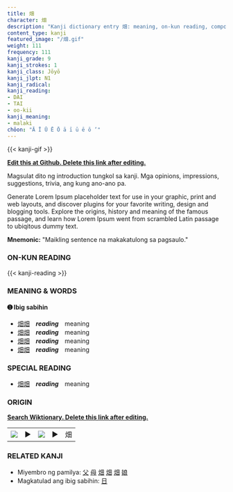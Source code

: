 ```yaml
---
title: 畑
character: 畑
description: "Kanji dictionary entry 畑: meaning, on-kun reading, compounds, origin, related kanji"
content_type: kanji
featured_image: "/畑.gif"
weight: 111
frequency: 111
kanji_grade: 9
kanji_strokes: 1
kanji_class: Jōyō
kanji_jlpt: N1
kanji_radical: 
kanji_reading: 
- DAI
- TAI
- oo-kii
kanji_meaning:
- malaki
chōon: "Ā Ī Ū Ē Ō ā ī ū ē ō ’"
---
```

[//]: # (Don't edit the line below. Kanji animated GIF code is automatically generated.)
{{< kanji-gif >}}

[//]: # (Edit below this line.)

**[Edit this at Github. Delete this link after editing.](https://github.com/tim0g/tim/tree/main/content/kanji/畑/index.md)**

Magsulat dito ng introduction tungkol sa kanji. Mga opinions, impressions, suggestions, trivia, ang kung ano-ano pa.

Generate Lorem Ipsum placeholder text for use in your graphic, print and web layouts, and discover plugins for your favorite writing, design and blogging tools. Explore the origins, history and meaning of the famous passage, and learn how Lorem Ipsum went from scrambled Latin passage to ubiqitous dummy text.
 
**Mnemonic:** "Maikling sentence na makakatulong sa pagsaulo."

### ON-KUN READING

[//]: # (Don't edit the line below. ON-KUN READING code is automatically generated.)
{{< kanji-reading >}}

### MEANING & WORDS

#### ➊ **Ibig sabihin**
  - [畑](../畑)[畑](../畑)　***reading***　meaning
  - [畑](../畑)[畑](../畑)　***reading***　meaning
  - [畑](../畑)[畑](../畑)　***reading***　meaning
  - [畑](../畑)[畑](../畑)　***reading***　meaning

### SPECIAL READING
  - [畑](../畑)[畑](../畑)　***reading***　meaning

### ORIGIN

**[Search Wiktionary. Delete this link after editing.](https://wiktionary.org/wiki/畑)**
<table class="kanji-table"><tr><td>
<img src="60px-畑-bronze.svg.png">
</td><td>▶</td><td>
<img src="60px-畑-oracle.svg.png">
</td><td>▶</td>
<td class="kanji-origin">畑</td>
</tr></table>

### RELATED KANJI
- Miyembro ng pamilya: [父](../父) [母](../母) [畑](../畑) [畑](../畑) [畑](../畑) [娘](../娘)
- Magkatulad ang ibig sabihin: [日](../日)
